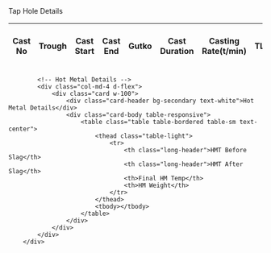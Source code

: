  <div class="row align-item-stretch">
            <!-- Tap Hole Details -->
            <div class="col-md-8 d-flex">
                <div class="card w-200">
                    <div class="card-header bg-primary text-white">Tap Hole Details</div>
                    <div class="card-body table-responsive">
                        <table class="table table-bordered table-responsive-lg text-center align-middle">
                            <thead class="table-light">
                                <tr>
                                    <th>Cast No</th>
                                    <th>Trough</th>
                                    <th>Cast Start</th>
                                    <th>Cast End</th>
                                    <th>Gutko</th>
                                    <th class="long-header">Cast Duration</th>
                                    <th class="long-header">Casting Rate(t/min)</th>
                                    <th>TLC</th>
                                    <th>OT</th>
                                    <th class="long-header">Cast Ready Time</th>
                                    <th class="long-header">Splashing Wetness Time</th>
                                    <th class="long-header">Cast Type</th>
                                    <th class="long-header">Clay Condition</th>
                                    <th class="long-header">Taphole Behaviour at End Cast</th>
                                </tr>
                            </thead>
                            <tbody></tbody>
                        </table>
                    </div>
                </div>
            </div>

            <!-- Hot Metal Details -->
            <div class="col-md-4 d-flex">
                <div class="card w-100">
                    <div class="card-header bg-secondary text-white">Hot Metal Details</div>
                    <div class="card-body table-responsive">
                        <table class="table table-bordered table-sm text-center">
                            <thead class="table-light">
                                <tr>
                                    <th class="long-header">HMT Before Slag</th>
                                    <th class="long-header">HMT After Slag</th>
                                    <th>Final HM Temp</th>
                                    <th>HM Weight</th>
                                </tr>
                            </thead>
                            <tbody></tbody>
                        </table>
                    </div>
                </div>
            </div>
        </div>
